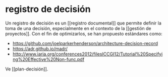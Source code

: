 # registro de decisión
Un registro de decisión es un [[registro documental]] que permite definir la toma de una decisión, especialmente en el contexto de la [[gestión de proyectos]]. Con el fin de optimizarlos, se han propuesto estándares como:

- https://github.com/joelparkerhenderson/architecture-decision-record
- https://adr.github.io/madr/
- http://www.iaria.org/conferences2012/filesICCGI12/Tutorial%20Specifying%20Effective%20Non-func.pdf

Ve [[plan-decisión]].
